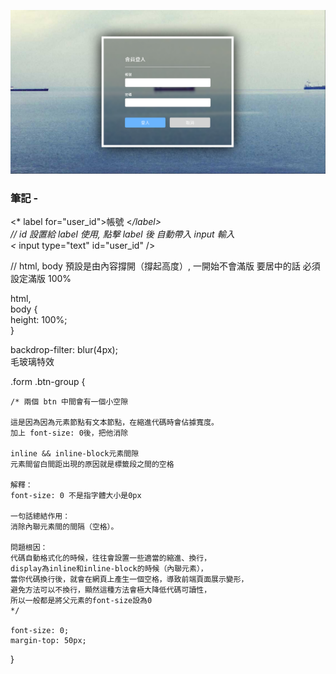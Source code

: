 ![圖文互動卡片](./L17.png "登入表單")

### 筆記 -

<* label for="user_id">帳號 <*/label>\
// id 設置給 label 使用, 點擊 label 後 自動帶入 input 輸入\
<* input type="text" id="user_id" />

 // html, body 預設是由內容撐開（撐起高度）, 一開始不會滿版  要居中的話  必須設定滿版 100%

  html,\
  body {\
    height: 100%;\
  }

backdrop-filter: blur(4px);\
毛玻璃特效

.form .btn-group {

    /* 兩個 btn 中間會有一個小空隙
  
    這是因為因為元素節點有文本節點，在縮進代碼時會佔據寬度。
    加上 font-size: 0後，把他消除
  
    inline && inline-block元素間隙
    元素間留白間距出現的原因就是標籤段之間的空格
  
    解釋：
    font-size: 0 不是指字體大小是0px
  
    一句話總結作用：
    消除內聯元素間的間隔（空格）。
  
    問題根因：
    代碼自動格式化的時候，往往會設置一些適當的縮進、換行，
    display為inline和inline-block的時候（內聯元素），
    當你代碼換行後，就會在網頁上產生一個空格，導致前端頁面展示變形，
    避免方法可以不換行，顯然這種方法會極大降低代碼可讀性，
    所以一般都是將父元素的font-size設為0 
    */

    font-size: 0;
    margin-top: 50px;
  }